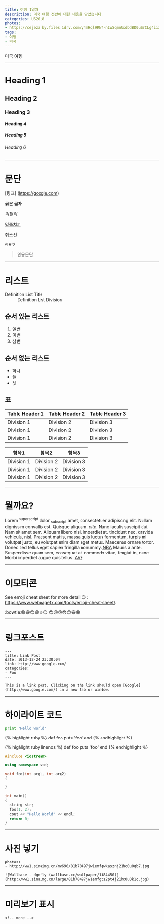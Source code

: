 ```yaml
---
title: 여행 1일차
description: 미국 여행 전반에 대한 내용을 담았습니다.
categories: US2018
photos:
- https://cejeza.by.files.1drv.com/y4mHql9RNY-nIwSqmnUxdbdBD0uS7CLg4iixYSnuf5hrGf8-6OwWGG-m8QgWNEo7GjqGDftAc9tCFW0sG2MydVMxWm8l80AvQ8lkohwy7erSiGfRXwBdYf8R1O2Kin8LIVdsQ46b3GX4V_5arv1-H91kN0-DQdfxGvRhr-MOaiOva9f1y34BgqS3ALCDgFwts5pycoZtnFPQXOHQkfZI6VEXw?width=660&height=495&cropmode=none
tags:
- 여행
- 미국
---
```


미국 여행

---


# Heading 1

## Heading 2

### Heading 3

#### Heading 4

##### Heading 5

###### Heading 6

---

# 문단

[링크] (https://google.com)

**굵은 글자**

*이탈릭*

<u>밑줄치기</u>

~~취소선~~

`인용구`

>인용문단


---

# 리스트

<dl>
<dt>Definition List Title</dt>
<dd>Definition List Division</dd>
</dl>

## 순서 있는 리스트
1. 일번
2. 이번
3. 삼번

## 순서 없는 리스트
- 하나
- 둘
- 셋

## 표

| Table Header 1 | Table Header 2 | Table Header 3 |
| --- | --- | --- |
| Division 1 | Division 2 | Division 3 |
| Division 1 | Division 2 | Division 3 |
| Division 1 | Division 2 | Division 3 |

| 항목1 | 항목2 | 항목3 |
| --- | --- | --- |
| Division 1 | Division 2 | Division 3 |
| Division 1 | Division 2 | Division 3 |
| Division 1 | Division 2 | Division 3 |

---

# 뭘까요?

Lorem <sup>superscript</sup> dolor <sub>subscript</sub> amet, consectetuer adipiscing elit. Nullam dignissim convallis est. Quisque aliquam. <cite>cite</cite>. Nunc iaculis suscipit dui. Nam sit amet sem. Aliquam libero nisi, imperdiet at, tincidunt nec, gravida vehicula, nisl. Praesent mattis, massa quis luctus fermentum, turpis mi volutpat justo, eu volutpat enim diam eget metus. Maecenas ornare tortor. Donec sed tellus eget sapien fringilla nonummy. <acronym title="National Basketball Association">NBA</acronym> Mauris a ante. Suspendisse quam sem, consequat at, commodo vitae, feugiat in, nunc. Morbi imperdiet augue quis tellus.  <abbr title="Avenue">AVE</abbr>


---

# 이모티콘

See emoji cheat sheet for more detail :wink: : <https://www.webpagefx.com/tools/emoji-cheat-sheet/>.

:bowtie::smile::laughing::blush::smiley::relaxed::smirk:
:heart_eyes::kissing_heart::kissing_closed_eyes::flushed::relieved::satisfied::grin:


---


# 링크포스트

```
---
title: Link Post
date: 2013-12-24 23:30:04
link: http://www.google.com/
categories:
- Foo
---

This is a link post. Clicking on the link should open [Google](http://www.google.com/) in a new tab or window.

```

---

# 하이라이트 코드

```python
print "Hello world"
```

{% highlight ruby %}
def foo
  puts 'foo'
end
{% endhighlight %}

{% highlight ruby linenos %}
def foo
  puts 'foo'
end
{% endhighlight %}


```c++
#include <iostream>

using namespace std;

void foo(int arg1, int arg2)
{

}

int main()
{
  string str;
  foo(1, 2);
  cout << "Hello World" << endl;
  return 0;
}
```

---

# 사진 넣기

```
photos:
- http://ww1.sinaimg.cn/mw690/81b78497jw1emfgwkasznj21hc0u0qb7.jpg

![Wallbase - dgnfly (wallbase.cc/wallpaper/1384450)](http://ww1.sinaimg.cn/large/81b78497jw1emfgts2pt4j21hc0u0k1c.jpg)
````


---

# 미리보기 표시

```
<!-- more -->
```
